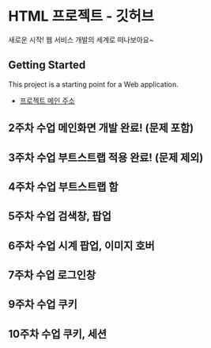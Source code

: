 # HTML 프로젝트 - 깃허브
새로운 시작! 웹 서비스 개발의 세계로 떠나보아요~
## Getting Started
This project is a starting point for a Web application.
- [프로젝트 메인 주소](https://github.com/doubleqpc/WEB_MAIN)
## 2주차 수업 메인화면 개발 완료! (문제 포함)
## 3주차 수업 부트스트랩 적용 완료! (문제 제외)
## 4주차 수업 부트스트랩 함
## 5주차 수업 검색창, 팝업
## 6주차 수업 시계 팝업, 이미지 호버
## 7주차 수업 로그인창
## 9주차 수업 쿠키
## 10주차 수업 쿠키, 세션